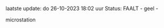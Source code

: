 laatste update: 
do 26-10-2023 18:02   uur 
Status: FAALT - geel - 
<div class="service Y">microstation</div>
